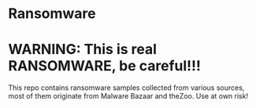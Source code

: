 # Ransomware
# WARNING: This is real RANSOMWARE, be careful!!!

This repo contains ransomware samples collected from various sources, most of them originate from Malware Bazaar and theZoo.
Use at own risk!
